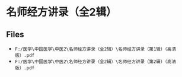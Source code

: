 # 名师经方讲录（全2辑）

## Files

- `F:/医学\中国医学\中医2\名师经方讲录（全2辑）\名师经方讲录（第1辑）（高清版）.pdf`
- `F:/医学\中国医学\中医2\名师经方讲录（全2辑）\名师经方讲录（第2辑）（高清版）.pdf`
